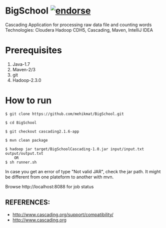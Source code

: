 BigSchool [![endorse](https://api.coderwall.com/mehikmat/endorsecount.png)](https://coderwall.com/mehikmat)
=========
Cascading Application for processing raw data file and counting words
Technologies: Cloudera Hadoop CDH5, Cascading, Maven, IntelliJ IDEA

Prerequisites
===============
1. Java-1.7
2. Maven-2/3
3. git
4. Hadoop-2.3.0

How to run
===============
    $ git clone https://github.com/mehikmat/BigSchool.git

    $ cd BigSchool

    $ git checkout cascading2.1.6-app

    $ mvn clean package

    $ hadoop jar target/BigSchoolCascading-1.0.jar input/input.txt output/output.txt
        OR
    $ sh runner.sh

  In case you get an error of type "Not valid JAR", check the jar path. It might be different from one plateform to another with mvn.


Browse http://localhost:8088 for job status

REFERENCES:
-----------
- http://www.cascading.org/support/compatibility/
- http://www.cascading.org

